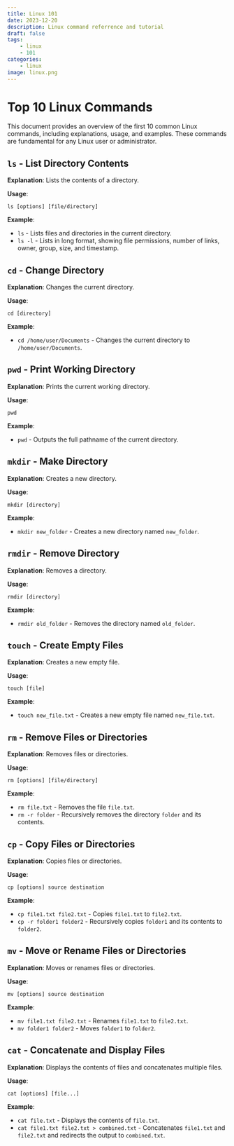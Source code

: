```yaml
---
title: Linux 101
date: 2023-12-20
description: Linux command referrence and tutorial
draft: false
tags: 
    - linux
    - 101
categories:
    - linux
image: linux.png
---
```




# Top 10 Linux Commands

This document provides an overview of the first 10 common Linux commands, including explanations, usage, and examples. These commands are fundamental for any Linux user or administrator.

## `ls` - List Directory Contents

**Explanation**: Lists the contents of a directory.

**Usage**:

`ls [options] [file/directory]` 

**Example**:

-   `ls` - Lists files and directories in the current directory.
-   `ls -l` - Lists in long format, showing file permissions, number of links, owner, group, size, and timestamp.

## `cd` - Change Directory

**Explanation**: Changes the current directory.

**Usage**:

`cd [directory]` 

**Example**:

-   `cd /home/user/Documents` - Changes the current directory to `/home/user/Documents`.

## `pwd` - Print Working Directory

**Explanation**: Prints the current working directory.

**Usage**:

`pwd` 

**Example**:

-   `pwd` - Outputs the full pathname of the current directory.

## `mkdir` - Make Directory

**Explanation**: Creates a new directory.

**Usage**:


`mkdir [directory]` 

**Example**:

-   `mkdir new_folder` - Creates a new directory named `new_folder`.

## `rmdir` - Remove Directory

**Explanation**: Removes a directory.

**Usage**:



`rmdir [directory]` 

**Example**:

-   `rmdir old_folder` - Removes the directory named `old_folder`.

## `touch` - Create Empty Files

**Explanation**: Creates a new empty file.

**Usage**:

`touch [file]` 

**Example**:

-   `touch new_file.txt` - Creates a new empty file named `new_file.txt`.

## `rm` - Remove Files or Directories

**Explanation**: Removes files or directories.

**Usage**:

`rm [options] [file/directory]` 

**Example**:

-   `rm file.txt` - Removes the file `file.txt`.
-   `rm -r folder` - Recursively removes the directory `folder` and its contents.

## `cp` - Copy Files or Directories

**Explanation**: Copies files or directories.

**Usage**:

`cp [options] source destination` 

**Example**:

-   `cp file1.txt file2.txt` - Copies `file1.txt` to `file2.txt`.
-   `cp -r folder1 folder2` - Recursively copies `folder1` and its contents to `folder2`.

## `mv` - Move or Rename Files or Directories

**Explanation**: Moves or renames files or directories.

**Usage**:



`mv [options] source destination` 

**Example**:

-   `mv file1.txt file2.txt` - Renames `file1.txt` to `file2.txt`.
-   `mv folder1 folder2` - Moves `folder1` to `folder2`.

## `cat` - Concatenate and Display Files

**Explanation**: Displays the contents of files and concatenates multiple files.

**Usage**:

`cat [options] [file...]` 

**Example**:

-   `cat file.txt` - Displays the contents of `file.txt`.
-   `cat file1.txt file2.txt > combined.txt` - Concatenates `file1.txt` and `file2.txt` and redirects the output to `combined.txt`.

